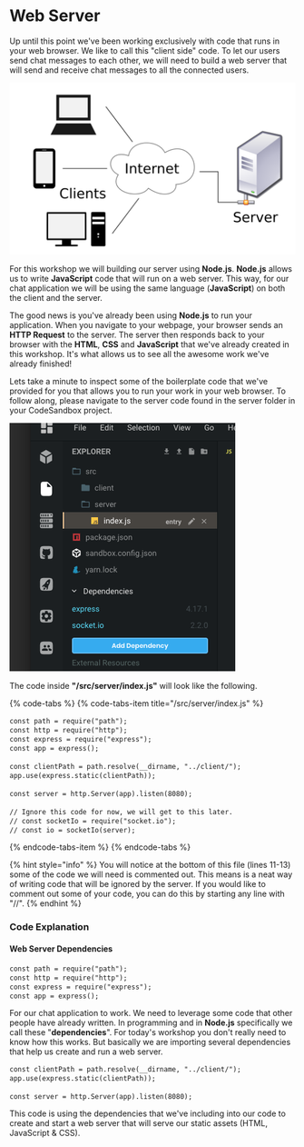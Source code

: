 # Web Server



Up until this point we've been working exclusively with code that runs in your web browser. We like to call this "client side" code. To let our users send chat messages to each other, we will need to build a web server that will send and receive chat messages to all the connected users.

![](../.gitbook/assets/image-1.png)

For this workshop we will building our server using  **Node.js**. **Node.js** allows us to write **JavaScript** code that will run on a web server. This way, for our chat application we will be using the same language \(**JavaScript**\) on both the client and the server.

The good news is you've already been using **Node.js** to run your application. When you navigate to your webpage, your browser sends an **HTTP Request** to the server. The server then responds back to your browser with the **HTML**, **CSS** and **JavaScript** that we've already created in this workshop. It's what allows us to see all the awesome work we've already finished!

Lets take a minute to inspect some of the boilerplate code that we've provided for you that allows you to run your work in your web browser.  To follow along, please navigate to the server code found in the server folder in your CodeSandbox project.

![&quot;/src/server/index.js&quot;](../.gitbook/assets/screen-shot-2019-07-04-at-11.04.12-am.png)

The code inside **"/src/server/index.js"** will look like the following.

{% code-tabs %}
{% code-tabs-item title="/src/server/index.js" %}
```text
const path = require("path");
const http = require("http");
const express = require("express");
const app = express();

const clientPath = path.resolve(__dirname, "../client/");
app.use(express.static(clientPath));

const server = http.Server(app).listen(8080);

// Ignore this code for now, we will get to this later.
// const socketIo = require("socket.io");
// const io = socketIo(server);

```
{% endcode-tabs-item %}
{% endcode-tabs %}

{% hint style="info" %}
You will notice at the bottom of this file \(lines 11-13\) some of the code we will need is commented out. This means is a neat way of writing code that will be ignored by the server.  If you would like to comment out some of your code, you can do this by starting any line with "//".
{% endhint %}

### Code Explanation

#### Web Server Dependencies

```text
const path = require("path");
const http = require("http");
const express = require("express");
const app = express();
```

For our chat application to work. We need to leverage some code that other people have already written. In programming and in **Node.js** specifically we call these "**dependencies**". For today's workshop you don't really need to know how this works. But basically we are importing several dependencies that help us create and run a web server. 

```text
const clientPath = path.resolve(__dirname, "../client/");
app.use(express.static(clientPath));

const server = http.Server(app).listen(8080);
```

This code is using the dependencies that we've including into our code to create and start a web server that will serve our static assets \(HTML, JavaScript & CSS\). 


